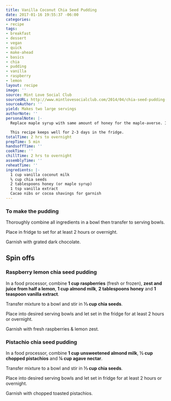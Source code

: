 ```yaml
---
title: Vanilla Coconut Chia Seed Pudding
date: 2017-01-16 19:55:37 -06:00
categories:
- recipe
tags:
- breakfast
- dessert
- vegan
- quick
- make-ahead
- basics
- chia
- pudding
- vanilla
- raspberry
- lemon
layout: recipe
image: ''
source: Mint Love Social Club
sourceURL: http://www.mintlovesocialclub.com/2014/04/chia-seed-pudding-3-ways.html
sourceAuthor: ''
yield: Makes two large servings
authorNote: ''
personalNote: |-
  Replace maple syrup with same amount of honey for the maple-averse. I make a double or triple batch of this fairly regularly, but have yet to try the spin-off flavors.

  This recipe keeps well for 2-3 days in the fridge.
totalTime: 2 hrs to overnight
prepTime: 5 min
handsoffTime: ''
cookTime: ''
chillTime: 2 hrs to overnight
assemblyTime: ''
reheatTime: ''
ingredients: |-
  1 cup vanilla coconut milk
  ⅓ cup chia seeds
  2 tablespoons honey (or maple syrup)
  1 tsp vanilla extract
  Cacao nibs or cocoa shavings for garnish
---
```


### To make the pudding

Thoroughly combine all ingredients in a bowl then transfer to serving bowls.

Place in fridge to set for at least 2 hours or overnight.  

Garnish with grated dark chocolate.

## Spin offs

### Raspberry lemon chia seed pudding

In a food processor, combine **1 cup raspberries** (fresh or frozen), **zest and juice from half a lemon**, **1 cup almond milk**, **2 tablespoons honey** and **1 teaspoon vanilla extract**.

Transfer mixture to a bowl and stir in **⅓ cup chia seeds**.

Place into desired serving bowls and let set in the fridge for at least 2 hours or overnight.

Garnish with fresh raspberries & lemon zest.

### Pistachio chia seed pudding

In a food processor, combine **1 cup unsweetened almond milk**, **½ cup chopped pistachios** and **¼ cup agave nectar**.

Transfer mixture to a bowl and stir in **⅓ cup chia seeds**.

Place into desired serving bowls and let set in fridge for at least 2 hours or overnight.

Garnish with chopped toasted pistachios.
